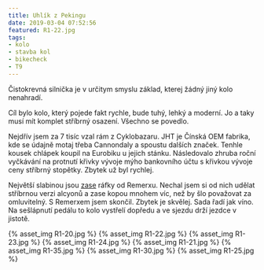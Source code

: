 ```yaml
---
title: Uhlík z Pekingu
date: 2019-03-04 07:52:56
featured: R1-22.jpg
tags:
- kolo
- stavba kol
- bikecheck
- T9
---
```

Čistokrevná silnička je v určitym smyslu základ, kterej žádný jiný kolo nenahradí.
<!-- more -->

Cíl bylo kolo, který pojede fakt rychle, bude tuhý, lehký a moderní. Jo a taky musí mít komplet stříbrný osazení. Všechno se povedlo.

Nejdřív jsem za 7 tisíc vzal rám z Cyklobazaru. JHT je Čínská OEM fabrika, kde se údajně motaj třeba Cannondaly a spoustu dalších značek. Tenhle kousek chlápek koupil na Eurobiku u jejich stánku. Následovalo zhruba roční vyčkávání na protnutí křivky vývoje mýho bankovního účtu s křivkou vývoje ceny stříbrný stopětky. Zbytek už byl rychlej.

Největší slabinou jsou [zase](/Author-Horizon-remake/) ráfky od Remerxu. Nechal jsem si od nich udělat stříbrnou verzi alcyonů a zase kopou mnohem víc, než by šlo považovat za omluvitelný. S Remerxem jsem skončil. Zbytek je skvělej. Sada řadí jak víno. Na sešlápnutí pedálu to kolo vystřelí dopředu a ve sjezdu drží jezdce v jistotě.

{% asset_img R1-20.jpg %}
{% asset_img R1-22.jpg %}
{% asset_img R1-23.jpg %}
{% asset_img R1-24.jpg %}
{% asset_img R1-21.jpg %}
{% asset_img R1-35.jpg %}
{% asset_img R1-30.jpg %}
{% asset_img R1-25.jpg %}
